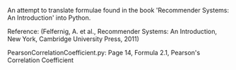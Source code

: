 An attempt to translate formulae found in the book 'Recommender Systems: An Introduction' into Python.

Reference: (Felfernig, A. et al., Recommender Systems: An Introduction, New York, Cambridge University Press, 2011)

PearsonCorrelationCoefficient.py: Page 14, Formula 2.1, Pearson's Correlation Coefficient

